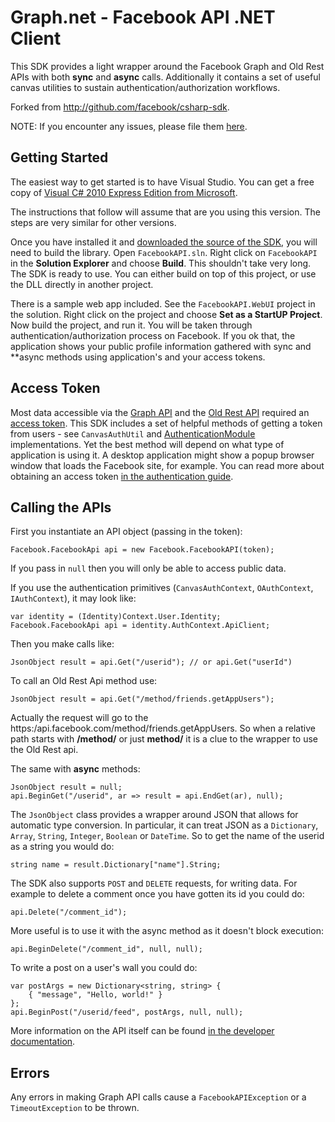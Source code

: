 Graph.net - Facebook API .NET Client
==========================================

This SDK provides a light wrapper around the Facebook Graph and Old Rest APIs with both **sync** and **async** calls.
Additionally it contains a set of useful canvas utilities to sustain authentication/authorization
workflows.

Forked from http://github.com/facebook/csharp-sdk.

NOTE: If you encounter any issues, please file them [here](http://github.com/bbyk/graph.net/issues).


Getting Started
---------------

The easiest way to get started is to have Visual Studio. You can get a free copy
of [Visual C# 2010 Express Edition from
Microsoft](http://www.microsoft.com/express/Downloads/#2010-Visual-CS).

The instructions that follow will assume that are you using this version. The
steps are very similar for other versions.

Once you have installed it and [downloaded the source of the
SDK](http://github.com/bbyk/graph.net/archives/master), you will need to
build the library. Open `FacebookAPI.sln`. Right click on
`FacebookAPI` in the **Solution Explorer** and choose **Build**. This shouldn't
take very long. The SDK is ready to use. You can either build on top of this
project, or use the DLL directly in another project.

There is a sample web app included. See the
`FacebookAPI.WebUI` project in the solution. Right click on the project and choose **Set as a StartUP Project**.
Now build the project, and run it. You will be taken through authentication/authorization process on Facebook. If you ok that,
the application shows your public profile information gathered with sync and **async
methods using application's and your access tokens.


Access Token
------------

Most data accessible via the [Graph
API](http://developers.facebook.com/docs/api) and the [Old Rest API](http://developers.facebook.com/docs/reference/rest/) required an [access
token](http://developers.facebook.com/docs/authentication/). This SDK includes
a set of helpful methods of getting a token from users - see `CanvasAuthUtil` and
[AuthenticationModule](http://github.com/bbyk/graph.net/blob/master/web/AuthenticationModule.cs) implementations.
Yet the best method will depend on what type of application is using it. A desktop application might show a
popup browser window that loads the Facebook site, for example. You can read
more about obtaining an access token [in the authentication
guide](http://developers.facebook.com/docs/authentication/).


Calling the APIs
---------------------

First you instantiate an API object (passing in the token):

    Facebook.FacebookApi api = new Facebook.FacebookAPI(token);

If you pass in `null` then you will only be able to access public data.

If you use the authentication primitives (`CanvasAuthContext`, `OAuthContext`, `IAuthContext`), it may look like:

    var identity = (Identity)Context.User.Identity;
    Facebook.FacebookApi api = identity.AuthContext.ApiClient;

Then you make calls like:

    JsonObject result = api.Get("/userid"); // or api.Get("userId")

To call an Old Rest Api method use:

    JsonObject result = api.Get("/method/friends.getAppUsers");

Actually the request will go to the https:/api.facebook.com/method/friends.getAppUsers. So when a relative path
starts with **/method/** or just **method/** it is a clue to the wrapper to use the Old Rest api.

The same with **async** methods:

    JsonObject result = null;
    api.BeginGet("/userid", ar => result = api.EndGet(ar), null);

The `JsonObject` class provides a wrapper around JSON that allows for automatic
type conversion. In particular, it can treat JSON as a `Dictionary`, `Array`,
`String`, `Integer`, `Boolean` or `DateTime`. So to get the name of the userid as a string you would
do:

    string name = result.Dictionary["name"].String;

The SDK also supports `POST` and `DELETE` requests, for writing data. For
example to delete a comment once you have gotten its id you could do:

    api.Delete("/comment_id");

More useful is to use it with the async method as it doesn't block execution:

    api.BeginDelete("/comment_id", null, null);

To write a post on a user's wall you could do:

    var postArgs = new Dictionary<string, string> {
        { "message", "Hello, world!" }
    };
    api.BeginPost("/userid/feed", postArgs, null, null);

More information on the API itself can be found [in the developer
documentation](http://developers.facebook.com/docs/api).


Errors
------

Any errors in making Graph API calls cause a `FacebookAPIException` or a `TimeoutException` to be
thrown.
